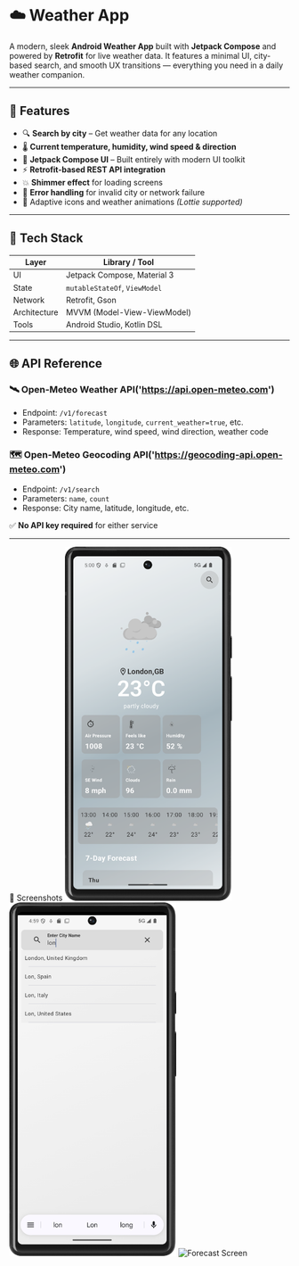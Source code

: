 # ☁️ Weather App

A modern, sleek **Android Weather App** built with **Jetpack Compose** and powered by **Retrofit** for live weather data. It features a minimal UI, city-based search, and smooth UX transitions — everything you need in a daily weather companion.

---

## 📱 Features

- 🔍 **Search by city** – Get weather data for any location
- 🌡️ **Current temperature, humidity, wind speed & direction**
- 🧩 **Jetpack Compose UI** – Built entirely with modern UI toolkit
- ⚡ **Retrofit-based REST API integration**
- 💥 **Shimmer effect** for loading screens
- 🛑 **Error handling** for invalid city or network failure
- 🌈 Adaptive icons and weather animations *(Lottie supported)*
---
  ## 🔧 Tech Stack

| Layer           | Library / Tool                     |
|----------------|------------------------------------|
| UI             | Jetpack Compose, Material 3        |
| State          | `mutableStateOf`, `ViewModel`      |
| Network        | Retrofit, Gson                     |
| Architecture   | MVVM (Model-View-ViewModel)        |
| Tools          | Android Studio, Kotlin DSL         |

---

## 🌐 API Reference

### 🛰️ Open-Meteo Weather API('https://api.open-meteo.com')
- Endpoint: `/v1/forecast`
- Parameters: `latitude`, `longitude`, `current_weather=true`, etc.
- Response: Temperature, wind speed, wind direction, weather code

### 🗺️ Open-Meteo Geocoding API('https://geocoding-api.open-meteo.com')
- Endpoint: `/v1/search`
- Parameters: `name`, `count`
- Response: City name, latitude, longitude, etc.

✅ **No API key required** for either service

---

🎨 Screenshots
<img src="Screenshots/Main_UI.png" alt="Main Screen" width="300"/> <img src="Screenshots/Search_Box.png" alt="Search Box" width="300"/> <img src="Screenshots/Forecast_UI" alt="Forecast Screen" width="300"/>


